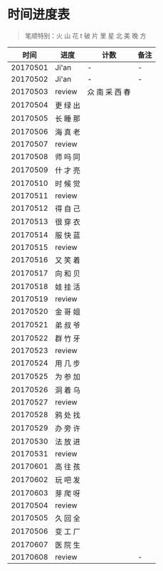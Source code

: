 # 时间进度表
> 笔顺特别：火 山 花 t 破 片 里 星 北 美 晚 方

|时间|进度|计数|备注|
|---|---|---|---|
|20170501|Ji'an|-|-|
|20170502|Ji'an|-|-|
|20170503|review|众 南 采 西 春||
|20170504|更 绿 出|||
|20170505|长 睡 那|||
|20170506|海 真 老|||
|20170507|review|||
|20170508|师 吗 同|||
|20170509|什 才 亮|||
|20170510|时 候 觉|||
|20170511|review|||
|20170512|得 自 己|||
|20170513|很 穿 衣|||
|20170514|服 快 蓝|||
|20170515|review|||
|20170516|又 笑 着|||
|20170517|向 和 贝|||
|20170518|娃 挂 活|||
|20170519|review|||
|20170520|金 哥 姐|||
|20170521|弟 叔 爷|||
|20170522|群 竹 牙|||
|20170523|review|||
|20170524|用 几 步|||
|20170525|为 参 加|||
|20170526|洞 着 乌|||
|20170527|review|||
|20170528|鸦 处 找|||
|20170529|办 旁 许|||
|20170530|法 放 进|||
|20170531|review|||
|20170601|高 往 孩|||
|20170602|玩 吧 发|||
|20170603|芽 爬 呀|||
|20170504|review|||
|20170505|久 回 全|||
|20170506|变 工 厂|||
|20170607|医 院 生|||
|20170608|review||-|